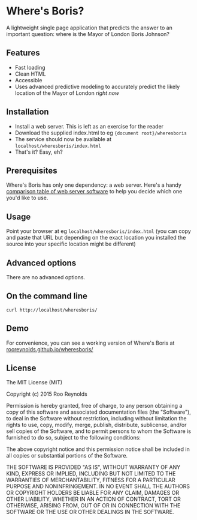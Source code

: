 # Where's Boris?

A lightweight single page application that predicts the answer to an important question: where is the Mayor of London Boris Johnson?

## Features

- Fast loading
- Clean HTML
- Accessible
- Uses advanced predictive modeling to accurately predict the likely location of the Mayor of London *right now*

## Installation

- Install a web server. This is left as an exercise for the reader
- Download the supplied index.html to eg `{document root}/wheresboris`
- The service should now be available at `localhost/wheresboris/index.html`
- That's it? Easy, eh?

## Prerequisites

Where's Boris has only one dependency: a web server. Here's a handy [comparison table of web server software](https://en.wikipedia.org/wiki/Comparison_of_web_server_software) to help you decide which one you'd like to use.

## Usage

Point your browser at eg `localhost/wheresboris/index.html` (you can copy and paste that URL but depending on the exact location you installed the source into your specific location might be different)

## Advanced options

There are no advanced options.

## On the command line

```curl http://localhost/wheresboris/```

## Demo

For convenience, you can see a working version of Where's Boris at [rooreynolds.github.io/wheresboris/](http://rooreynolds.github.io/wheresboris/)

## License

The MIT License (MIT)

Copyright (c) 2015 Roo Reynolds

Permission is hereby granted, free of charge, to any person obtaining a copy
of this software and associated documentation files (the "Software"), to deal
in the Software without restriction, including without limitation the rights
to use, copy, modify, merge, publish, distribute, sublicense, and/or sell
copies of the Software, and to permit persons to whom the Software is
furnished to do so, subject to the following conditions:

The above copyright notice and this permission notice shall be included in all
copies or substantial portions of the Software.

THE SOFTWARE IS PROVIDED "AS IS", WITHOUT WARRANTY OF ANY KIND, EXPRESS OR
IMPLIED, INCLUDING BUT NOT LIMITED TO THE WARRANTIES OF MERCHANTABILITY,
FITNESS FOR A PARTICULAR PURPOSE AND NONINFRINGEMENT. IN NO EVENT SHALL THE
AUTHORS OR COPYRIGHT HOLDERS BE LIABLE FOR ANY CLAIM, DAMAGES OR OTHER
LIABILITY, WHETHER IN AN ACTION OF CONTRACT, TORT OR OTHERWISE, ARISING FROM,
OUT OF OR IN CONNECTION WITH THE SOFTWARE OR THE USE OR OTHER DEALINGS IN THE
SOFTWARE.
